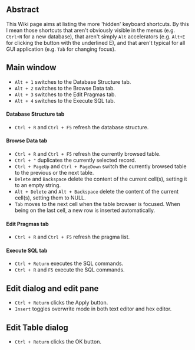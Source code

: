 ## Abstract
This Wiki page aims at listing the more 'hidden' keyboard shortcuts. By this I mean those shortcuts that aren't obviously visible in the menus (e.g. ```Ctrl+N``` for a new database), that aren't simply ```Alt``` accelerators (e.g. ```Alt+E``` for clicking the button with the underlined E), and that aren't typical for all GUI application (e.g. ```Tab``` for changing focus).

## Main window

* ```Alt + 1``` switches to the Database Structure tab.
* ```Alt + 2``` switches to the Browse Data tab.
* ```Alt + 3``` switches to the Edit Pragmas tab.
* ```Alt + 4``` switches to the Execute SQL tab.

#### Database Structure tab
* ```Ctrl + R``` and ```Ctrl + F5``` refresh the database structure.

#### Browse Data tab
* ```Ctrl + R``` and ```Ctrl + F5``` refresh the currently browsed table.
* ```Ctrl + "``` duplicates the currently selected record.
* ```Ctrl + PageUp``` and ```Ctrl + PageDown``` switch the currently browsed table to the previous or the next table.
* ```Delete``` and ```Backspace``` delete the content of the current cell(s), setting it to an empty string.
* ```Alt + Delete``` and ```Alt + Backspace``` delete the content of the current cell(s), setting them to NULL.
* ```Tab``` moves to the next cell when the table browser is focused. When being on the last cell, a new row is inserted automatically.

#### Edit Pragmas tab
* ```Ctrl + R``` and ```Ctrl + F5``` refresh the pragma list.

#### Execute SQL tab
* ```Ctrl + Return``` executes the SQL commands.
* ```Ctrl + R``` and ```F5``` execute the SQL commands.

## Edit dialog and edit pane
* ```Ctrl + Return``` clicks the Apply button.
* ```Insert``` toggles overwrite mode in both text editor and hex editor.

## Edit Table dialog
* ```Ctrl + Return``` clicks the OK button.